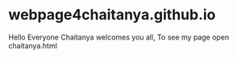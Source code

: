 # webpage4chaitanya.github.io
Hello Everyone Chaitanya welcomes you all,
To see my page open chaitanya.html
